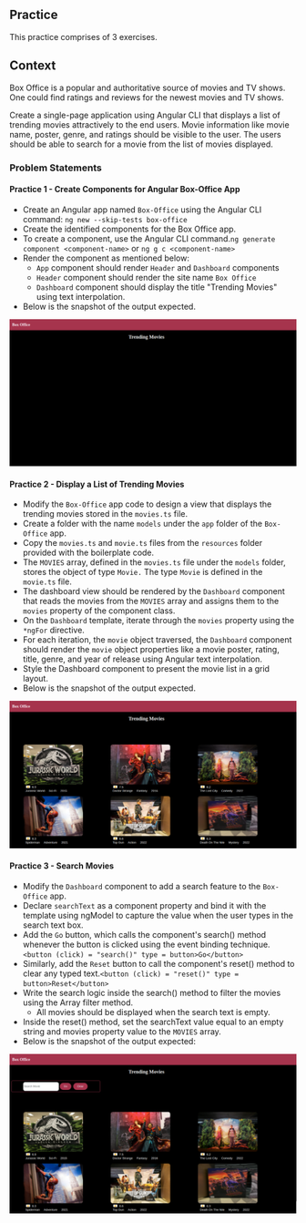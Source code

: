 ## Practice

This practice comprises of 3 exercises.

## Context

Box Office is a popular and authoritative source of movies and TV shows. One could find ratings and reviews for the newest movies and TV shows. ​

​Create a single-page application using Angular CLI that displays a list of trending movies attractively to the end users. Movie information like movie name, poster, genre, and ratings should be visible to the user. The users should be able to search for a movie from the list of movies displayed.

### Problem Statements

#### Practice 1 - Create Components for Angular Box-Office App

- Create an Angular app named `Box-Office` using the Angular CLI command:​
  `ng new --skip-tests box-office`​
- Create the identified components for the Box Office app.​
- To create a component, use the Angular CLI command.​
  `ng generate component <component-name>` or `ng g c <component-name>`​
- Render the component as mentioned below:​
  - `App` component should render `Header` and `Dashboard` components​
  - `Header` component should render the site name `Box Office`​
  - `Dashboard` component should display the title "Trending Movies" using text interpolation​.
- Below is the snapshot of the output expected.

![](./p1-create-components/box-office-output.png)

#### Practice 2 - Display a List of Trending Movies

- Modify the `Box-Office` app code to design a view that displays the trending movies stored in the `movies.ts` file. ​
- Create a folder with the name `models` under the `app` folder of the `Box-Office` app. ​
- Copy the `movies.ts` and `movie.ts` files from the `resources` folder provided with the boilerplate code. ​
- The `MOVIES` array, defined in the `movies.ts` file under the `models` folder, stores the object of type `Movie.` The type `Movie` is defined in the `movie.ts` file. ​
- The dashboard view should be rendered by the `Dashboard` component that reads the movies from the `MOVIES` array and assigns them to the `movies` property of the component class. ​
- On the `Dashboard` template, iterate through the `movies` property using the `*ngFor` directive. ​
- For each iteration, the `movie` object traversed, the `Dashboard` component should render the `movie` object properties like a movie poster, rating, title, genre, and year of release using Angular text interpolation. ​
- Style the Dashboard component to present the movie list in a grid layout.
- Below is the snapshot of the output expected.

![](./p2-display-movies/movies-gallery.png)

#### Practice 3 - Search Movies

- Modify the `Dashboard` component to add a search feature to the `Box-Office` app.​
- Declare `searchText` as a component property and bind it with the template using ngModel to capture the value when the user types in the search text box.​
- Add the `Go` button, which calls the component's search() method whenever the button is clicked using the event binding technique.​
  `<button (click) = "search()" type = button>Go</button>`​
- Similarly, add the `Reset` button to call the component's reset() method to clear any typed text.​
  `<button (click) = "reset()" type = button>Reset</button>`​
- Write the search logic inside the search() method to filter the movies using the Array filter method.​
  - All movies should be displayed when the search text is empty.​
- Inside the reset() method, set the searchText value equal to an empty string and movies property value to the `MOVIES` array.​
- Below is the snapshot of the output expected:

![](./p3-search-movies/search-movies.png)

